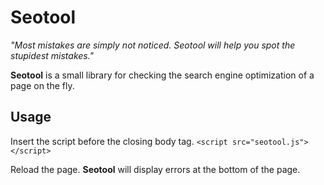# Seotool

_"Most mistakes are simply not noticed. Seotool will help you spot the stupidest mistakes."_

**Seotool** is a small library for checking the search engine optimization of a page on the fly.

## Usage

Insert the script before the closing body tag. `<script src="seotool.js"></script>`  

Reload the page. **Seotool** will display errors at the bottom of the page.
